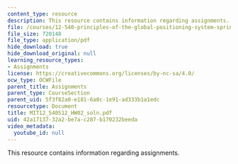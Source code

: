 ```yaml
---
content_type: resource
description: This resource contains information regarding assignments.
file: /courses/12-540-principles-of-the-global-positioning-system-spring-2012/42a1713732a2be7ac287b170232beeda_MIT12_540S12_HW02_soln.pdf
file_size: 720148
file_type: application/pdf
hide_download: true
hide_download_original: null
learning_resource_types:
- Assignments
license: https://creativecommons.org/licenses/by-nc-sa/4.0/
ocw_type: OCWFile
parent_title: Assignments
parent_type: CourseSection
parent_uid: 5f3f82a0-e181-6a0c-1e91-ad333b1a1edc
resourcetype: Document
title: MIT12_540S12_HW02_soln.pdf
uid: 42a17137-32a2-be7a-c287-b170232beeda
video_metadata:
  youtube_id: null
---
```

This resource contains information regarding assignments.